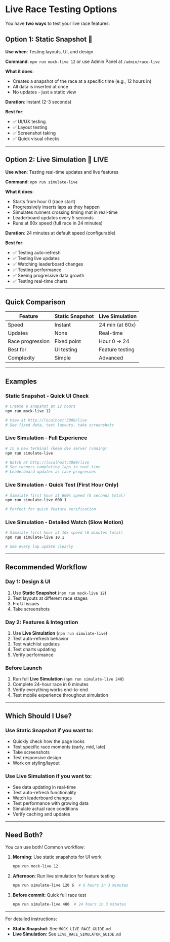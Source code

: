 # Live Race Testing Options

You have **two ways** to test your live race features:

## Option 1: Static Snapshot 📸

**Use when**: Testing layouts, UI, and design

**Command**: `npm run mock-live 12` or use Admin Panel at `/admin/race-live`

**What it does**:

- Creates a snapshot of the race at a specific time (e.g., 12 hours in)
- All data is inserted at once
- No updates - just a static view

**Duration**: Instant (2-3 seconds)

**Best for**:

- ✅ UI/UX testing
- ✅ Layout testing
- ✅ Screenshot taking
- ✅ Quick visual checks

---

## Option 2: Live Simulation 🔴 LIVE

**Use when**: Testing real-time updates and live features

**Command**: `npm run simulate-live`

**What it does**:

- Starts from hour 0 (race start)
- Progressively inserts laps as they happen
- Simulates runners crossing timing mat in real-time
- Leaderboard updates every 5 seconds
- Runs at 60x speed (full race in 24 minutes)

**Duration**: 24 minutes at default speed (configurable)

**Best for**:

- ✅ Testing auto-refresh
- ✅ Testing live updates
- ✅ Watching leaderboard changes
- ✅ Testing performance
- ✅ Seeing progressive data growth
- ✅ Testing real-time charts

---

## Quick Comparison

| Feature          | Static Snapshot | Live Simulation |
| ---------------- | --------------- | --------------- |
| Speed            | Instant         | 24 min (at 60x) |
| Updates          | None            | Real-time       |
| Race progression | Fixed point     | Hour 0 → 24     |
| Best for         | UI testing      | Feature testing |
| Complexity       | Simple          | Advanced        |

---

## Examples

### Static Snapshot - Quick UI Check

```bash
# Create a snapshot at 12 hours
npm run mock-live 12

# View at http://localhost:3000/live
# See fixed data, test layouts, take screenshots
```

### Live Simulation - Full Experience

```bash
# In a new terminal (keep dev server running)
npm run simulate-live

# Watch at http://localhost:3000/live
# See runners completing laps in real-time
# Leaderboard updates as race progresses
```

### Live Simulation - Quick Test (First Hour Only)

```bash
# Simulate first hour at 600x speed (6 seconds total)
npm run simulate-live 600 1

# Perfect for quick feature verification
```

### Live Simulation - Detailed Watch (Slow Motion)

```bash
# Simulate first hour at 10x speed (6 minutes total)
npm run simulate-live 10 1

# See every lap update clearly
```

---

## Recommended Workflow

### Day 1: Design & UI

1. Use **Static Snapshot** (`npm run mock-live 12`)
2. Test layouts at different race stages
3. Fix UI issues
4. Take screenshots

### Day 2: Features & Integration

1. Use **Live Simulation** (`npm run simulate-live`)
2. Test auto-refresh behavior
3. Test watchlist updates
4. Test charts updating
5. Verify performance

### Before Launch

1. Run full **Live Simulation** (`npm run simulate-live 240`)
2. Complete 24-hour race in 6 minutes
3. Verify everything works end-to-end
4. Test mobile experience throughout simulation

---

## Which Should I Use?

### Use Static Snapshot if you want to:

- Quickly check how the page looks
- Test specific race moments (early, mid, late)
- Take screenshots
- Test responsive design
- Work on styling/layout

### Use Live Simulation if you want to:

- See data updating in real-time
- Test auto-refresh functionality
- Watch leaderboard changes
- Test performance with growing data
- Simulate actual race conditions
- Verify caching and updates

---

## Need Both?

You can use both! Common workflow:

1. **Morning**: Use static snapshots for UI work

   ```bash
   npm run mock-live 12
   ```

2. **Afternoon**: Run live simulation for feature testing

   ```bash
   npm run simulate-live 120 6  # 6 hours in 3 minutes
   ```

3. **Before commit**: Quick full race test
   ```bash
   npm run simulate-live 480  # 24 hours in 3 minutes
   ```

---

For detailed instructions:

- **Static Snapshot**: See `MOCK_LIVE_RACE_GUIDE.md`
- **Live Simulation**: See `LIVE_RACE_SIMULATOR_GUIDE.md`



